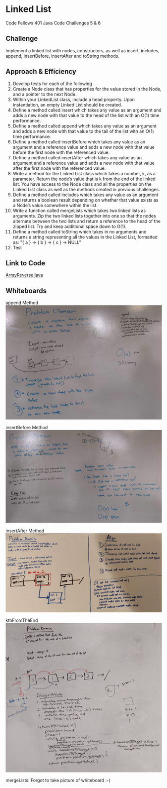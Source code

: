 # Linked List
Code Fellows 401 Java Code Challenges 5 & 6

## Challenge
Implement a linked list with nodes, constructors, as well as insert, includes, append, insertBefore, insertAfter and toString methods.

## Approach & Efficiency
1. Develop tests for each of the following
2. Create a Node class that has properties for the value stored in the Node, and a pointer to the next Node.
3. Within your LinkedList class, include a head property. Upon instantiation, an empty Linked List should be created.
4. Define a method called insert which takes any value as an argument and adds a new node with that value to the head of the list with an O(1) time performance.
5. Define a method called append which takes any value as an argument and adds a new node with that value to the tail of the list with an O(1) time performance.
6. Define a method called insertBefore which takes any value as an argument and a reference value and adds a new node with that value before the first node with the referenced value.
7. Define a method called insertAfter which takes any value as an argument and a reference value and adds a new node with that value after the first node with the referenced value.
8. Write a method for the Linked List class which takes a number, k, as a parameter. Return the node’s value that is k from the end of the linked list. You have access to the Node class and all the properties on the Linked List class as well as the methods created in previous challenges.
8. Define a method called includes which takes any value as an argument and returns a boolean result depending on whether that value exists as a Node’s value somewhere within the list.
9. Write a function called mergeLists which takes two linked lists as arguments. Zip the two linked lists together into one so that the nodes alternate between the two lists and return a reference to the head of the zipped list. Try and keep additional space down to O(1).
10. Define a method called toString which takes in no arguments and returns a string representing all the values in the Linked List, formatted as:
   "{ a } -> { b } -> { c } -> NULL"
11. Test

## Link to Code
[ArrayReverse.java](../src/main/java/code401Challenges/LinkedList/LinkedList.java)

## Whiteboards

append Method
![append](../assets/appendsWhiteboard.jpg)

insertBefore Method
![insertBefore](../assets/insertBeforeWhiteboard.jpg)

insertAfter Method
![insertAfter](../assets/insertAfter.jpg) 

kthFromTheEnd
![kthFromTheEnd](../assets/kthFromEnd.jpg)

mergeLists: Forgot to take picture of whiteboard :-(



